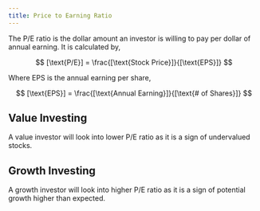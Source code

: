 ```yaml
---
title: Price to Earning Ratio
---
```


The P/E ratio is the dollar amount an investor is willing to pay per dollar of annual earning. It is calculated by,

$$
[\text{P/E}] = \frac{[\text{Stock Price}]}{[\text{EPS}]}
$$

Where EPS is the annual earning per share,

$$
[\text{EPS}] = \frac{[\text{Annual Earning}]}{[\text{# of Shares}]}
$$

## Value Investing

A value investor will look into lower P/E ratio as it is a sign of undervalued stocks.

## Growth Investing

A growth investor will look into higher P/E ratio as it is a sign of potential growth higher than expected.
